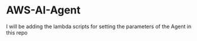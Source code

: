 # AWS-AI-Agent
I will be adding the lambda scripts for setting the parameters of the Agent in this repo
